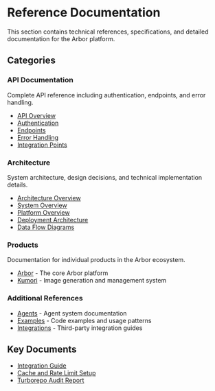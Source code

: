 # Reference Documentation

This section contains technical references, specifications, and detailed documentation for the Arbor platform.

## Categories

### API Documentation
Complete API reference including authentication, endpoints, and error handling.

- [API Overview](./api/)
- [Authentication](./api/authentication.md)
- [Endpoints](./api/endpoints.md)
- [Error Handling](./api/error-handling.md)
- [Integration Points](./api/integration-points.md)

### Architecture
System architecture, design decisions, and technical implementation details.

- [Architecture Overview](./architecture/)
- [System Overview](./architecture/system-overview.md)
- [Platform Overview](./architecture/platform-overview.md)
- [Deployment Architecture](./architecture/deployment-architecture.md)
- [Data Flow Diagrams](./architecture/data-flow-diagrams.md)

### Products
Documentation for individual products in the Arbor ecosystem.

- [Arbor](./products/arbor/) - The core Arbor platform
- [Kumori](./products/kumori/) - Image generation and management system

### Additional References

- [Agents](./agents/) - Agent system documentation
- [Examples](./examples/) - Code examples and usage patterns
- [Integrations](./integrations/) - Third-party integration guides

## Key Documents

- [Integration Guide](./integration-guide.md)
- [Cache and Rate Limit Setup](./cache-and-rate-limit-setup.md)
- [Turborepo Audit Report](./turborepo-audit-report.md)